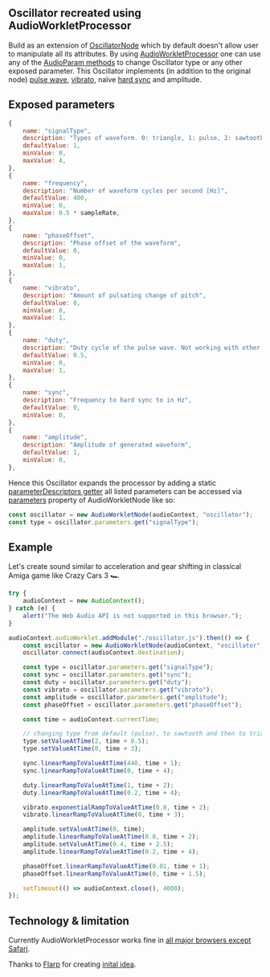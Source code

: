 ## Oscillator recreated using AudioWorkletProcessor
Build as an extension of [OscillatorNode](https://developer.mozilla.org/en-US/docs/Web/API/OscillatorNode) which by default doesn't allow user to manipulate all its attributes. By using [AudioWorkletProcessor](https://developer.mozilla.org/en-US/docs/Web/API/AudioWorkletProcessor) one can use any of the [AudioParam methods](https://developer.mozilla.org/en-US/docs/Web/API/AudioParam#methods) to change Oscillator type or any other exposed parameter. This Oscillator implements (in addition to the original node) [pulse wave](https://en.wikipedia.org/wiki/Pulse_wave), [vibrato](https://en.wikipedia.org/wiki/Vibrato), naïve [hard sync](https://en.wikipedia.org/wiki/Oscillator_sync) and amplitude.

## Exposed parameters
````javascript
{
    name: "signalType",
    description: "Types of waveform. 0: triangle, 1: pulse, 2: sawtooth, 3: sine, 4: random noise",
    defaultValue: 1,
    minValue: 0,
    maxValue: 4,
},
{
    name: "frequency",
    description: "Number of waveform cycles per second [Hz]",
    defaultValue: 400,
    minValue: 0,
    maxValue: 0.5 * sampleRate,
},
{
    name: "phaseOffset",
    description: "Phase offset of the waveform",
    defaultValue: 0,
    minValue: 0,
    maxValue: 1,
},
{
    name: "vibrato",
    description: "Amount of pulsating change of pitch",
    defaultValue: 0,
    minValue: 0,
    maxValue: 1,
},
{
    name: "duty",
    description: "Duty cycle of the pulse wave. Not working with other waves",
    defaultValue: 0.5,
    minValue: 0,
    maxValue: 1,
},
{
    name: "sync",
    description: "Frequency to hard sync to in Hz",
    defaultValue: 0,
    minValue: 0,
},
{
    name: "amplitude",
    description: "Amplitude of generated waveform",
    defaultValue: 1,
    minValue: 0,
},

````
Hence this Oscillator expands the processor by adding a static [parameterDescriptors getter](https://developer.mozilla.org/en-US/docs/Web/API/AudioWorkletProcessor/parameterDescriptors) all listed parameters can be accessed via [parameters](https://developer.mozilla.org/en-US/docs/Web/API/AudioWorkletNode/parameters) property of AudioWorkletNode like so: 
````javascript
const oscillator = new AudioWorkletNode(audioContext, "oscillator");
const type = oscillator.parameters.get("signalType");
````

## Example
Let's create sound similar to acceleration and gear shifting in classical Amiga game like Crazy Cars 3 🏎️
```javascript
try {
    audioContext = new AudioContext();
} catch (e) {
    alert("The Web Audio API is not supported in this browser.");
}

audioContext.audioWorklet.addModule("./oscillator.js").then(() => {
    const oscillator = new AudioWorkletNode(audioContext, "oscillator");
    oscillator.connect(audioContext.destination);

    const type = oscillator.parameters.get("signalType");
    const sync = oscillator.parameters.get("sync");
    const duty = oscillator.parameters.get("duty");
    const vibrato = oscillator.parameters.get("vibrato");
    const amplitude = oscillator.parameters.get("amplitude");
    const phaseOffset = oscillator.parameters.get("phaseOffset");

    const time = audioContext.currentTime;

    // changing type from default (pulse), to sawtooth and then to triangle
    type.setValueAtTime(2, time + 0.5);
    type.setValueAtTime(0, time + 3);

    sync.linearRampToValueAtTime(440, time + 1);
    sync.linearRampToValueAtTime(0, time + 4);

    duty.linearRampToValueAtTime(1, time + 2);
    duty.linearRampToValueAtTime(0.2, time + 4);

    vibrato.exponentialRampToValueAtTime(0.8, time + 2);
    vibrato.linearRampToValueAtTime(0, time + 3);

    amplitude.setValueAtTime(0, time);
    amplitude.linearRampToValueAtTime(0.8, time + 2);
    amplitude.setValueAtTime(0.4, time + 2.5);
    amplitude.linearRampToValueAtTime(0.2, time + 4);

    phaseOffset.linearRampToValueAtTime(0.01, time + 1);
    phaseOffset.linearRampToValueAtTime(0, time + 1.5);

    setTimeout(() => audioContext.close(), 4000);
});
````

## Technology & limitation
Currently AudioWorkletProcessor works fine in [all major browsers except Safari](https://developer.mozilla.org/en-US/docs/Web/API/AudioWorkletProcessor#browser_compatibility).

Thanks to [Flarp](https://github.com/Flarp) for creating [inital idea](https://github.com/Flarp/better-oscillator). 
